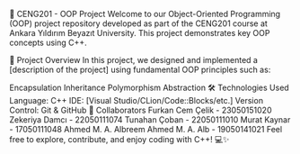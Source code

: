 🎯 CENG201 - OOP Project
Welcome to our Object-Oriented Programming (OOP) project repository
developed as part of the CENG201 course at Ankara Yıldırım Beyazıt University.
This project demonstrates key OOP concepts using C++.

🚀 Project Overview
In this project, we designed and implemented a 
[description of the project] using fundamental OOP principles such as:

Encapsulation
Inheritance
Polymorphism
Abstraction
🛠️ Technologies Used
Language: C++
IDE: [Visual Studio/CLion/Code::Blocks/etc.]
Version Control: Git & GitHub
👥 Collaborators
Furkan Cem Çelik - 23050151020
Zekeriya Damcı - 22050111074
Tunahan Çoban - 22050111010
Murat Kaynar - 17050111048
Ahmed M. A. Albreem Ahmed M. A. Alb - 19050141021
Feel free to explore, contribute, and enjoy coding with C++! 💻✨
